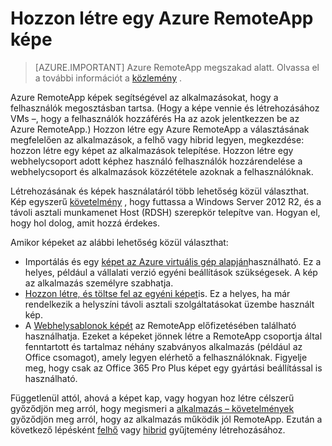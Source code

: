 <properties
    pageTitle="Hozzon létre egy Azure RemoteApp kép |} Microsoft Azure"
    description="További tudnivalók az Azure RemoteApp képek létrehozását ismertető elérhető beállítások:"
    services="remoteapp"
    documentationCenter=""
    authors="lizap"
    manager="mbaldwin" />

<tags
    ms.service="remoteapp"
    ms.workload="compute"
    ms.tgt_pltfrm="na"
    ms.devlang="na"
    ms.topic="article"
    ms.date="08/15/2016"
    ms.author="elizapo" />



# <a name="create-an-azure-remoteapp-image"></a>Hozzon létre egy Azure RemoteApp képe

> [AZURE.IMPORTANT]
> Azure RemoteApp megszakad alatt. Olvassa el a további információt a [közlemény](https://go.microsoft.com/fwlink/?linkid=821148) .

Azure RemoteApp képek segítségével az alkalmazásokat, hogy a felhasználók megosztásban tartsa. (Hogy a képe vennie és létrehozásához VMs –, hogy a felhasználók hozzáférés Ha az azok jelentkezzen be az Azure RemoteApp.) Hozzon létre egy Azure RemoteApp a választásának megfelelően az alkalmazások, a felhő vagy hibrid legyen, megkezdése: hozzon létre egy képet az alkalmazások telepítése. Hozzon létre egy webhelycsoport adott képhez használó felhasználók hozzárendelése a webhelycsoport és alkalmazások közzététele azoknak a felhasználóknak.

Létrehozásának és képek használatáról több lehetőség közül választhat. Kép egyszerű [követelmény](remoteapp-imagereqs.md) , hogy futtassa a Windows Server 2012 R2, és a távoli asztali munkamenet Host (RDSH) szerepkör telepítve van. Hogyan el, hogy hol dolog, amit hozzá érdekes.

Amikor képeket az alábbi lehetőség közül választhat:

- Importálás és egy [képet az Azure virtuális gép alapján](remoteapp-image-on-azurevm.md)használható. Ez a helyes, például a vállalati verzió egyéni beállítások szükségesek. A kép az alkalmazás személyre szabhatja.
- [Hozzon létre, és töltse fel az egyéni képet](remoteapp-create-custom-image.md)is. Ez a helyes, ha már rendelkezik a helyszíni távoli asztali szolgáltatásokat üzembe használt kép.
- A [Webhelysablonok képét](remoteapp-images.md) az RemoteApp előfizetésében található használhatja. Ezeket a képeket jönnek létre a RemoteApp csoportja által fenntartott és tartalmaz néhány szabványos alkalmazás (például az Office csomagot), amely legyen elérhető a felhasználóknak. Figyelje meg, hogy csak az Office 365 Pro Plus képet egy gyártási beállítással is használható.

Függetlenül attól, ahová a képet kap, vagy hogyan hoz létre célszerű győződjön meg arról, hogy megismeri a [alkalmazás – követelmények](remoteapp-appreqs.md) győződjön meg arról, hogy az alkalmazás működik jól RemoteApp. Ezután a következő lépésként [felhő](remoteapp-create-cloud-deployment.md) vagy [hibrid](remoteapp-create-hybrid-deployment.md) gyűjtemény létrehozásához.
